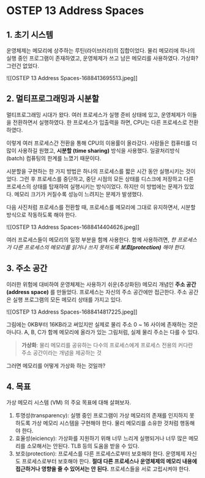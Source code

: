 # OSTEP 13 Address Spaces

## 1. 초기 시스템

운영체제는 메모리에 상주하는 루틴(라이브러리)의 집합이었다. 물리 메모리에 하나의 실행 중인 프로그램이 존재하였고, 운영체제가 쓰고 남은 메모리를 사용하였다. 가상화? 그런건 없었다.

![[OSTEP 13 Address Spaces-1688413695513.jpeg]]

## 2. 멀티프로그래밍과 시분할

멀티프로그래밍 시대가 왔다. 여러 프로세스가 실행 준비 상태에 있고, 운영체제가 이들을 전환하면서 실행하였다. 한 프로세스가 입출력을 하면, CPU는 다른 프로세스로 전환하였다.

이렇게 여러 프로세스간 전환을 통해 CPU의 이용률이 올라갔다. 사람들은 컴퓨터를 더 많이 사용하길 원했고, **시분할 (time sharing)** 방식을 사용했다. 일괄처리방식 (batch) 컴퓨팅의 한계를 느꼈기 때문이다.

시분할을 구현하는 한 가지 방법은 하나의 프로세스를 짧은 시간 동안 실행시키는 것이었다. 그런 후 프로세스를 중단하고, 중단 시점의 모든 상태를 디스크에 저장하고 다른 프로세스의 상태를 탑재하여 실행시키는 방식이었다.
하지만 이 방법에는 문제가 있었다. 메모리 크기가 커질수록 성능이 느려지는 문제가 발생했다.

다음 사진처럼 프로세스를 전환할 때, 프로세스를 메모리에 그대로 유지하면서, 시분할 방식으로 작동하도록 해야 한다. 

![[OSTEP 13 Address Spaces-1688414404626.jpeg]]

여러 프로세스들이 메모리의 일정 부분을 함께 사용한다. 함께 사용하려면, *한 프로세스가 다른 프로세스의 메모리를 읽거나 쓰지 못하도록 **보호(protection)** 해야 한다.*

## 3. 주소 공간

이러한 위험에 대비하여 운영체제는 사용하기 쉬운(추상화된) 메모리 개념인 **주소 공간(address space)** 를 만들었다. 프로세스는 자신의 주소 공간에만 접근한다.
주소 공간은 실행 프로그램의 모든 메모리 상태를 가지고 있다. 

![[OSTEP 13 Address Spaces-1688414817225.jpeg]]

그림에는 0KB부터 16KB라고 써있지만 실제로 물리 주소 0 ~ 16 사이에 존재하는 것은 아니다. A, B, C가 함께 메모리에 올라가 있는 그림처럼, 실제 물리 주소는 다를 수 있다. 

> **가상화**: 물리 메모리를 공유하는 다수의 프로세스에게 프로세스 전용의 커다란 주소 공간이라는 개념을 제공하는 것

그러면 메모리를 어떻게 가상화 하는 것일까?

## 4. 목표

가상 메모리 시스템 (VM) 의 주요 목표에 대해 살펴보자.

1. 투명성(transparency): 실행 중인 프로그램이 가상 메모리의 존재를 인지하지 못하도록 가상 메모리 시스템을 구현해야 한다. 물리 메모리를 소유한 것처럼 행동해야 한다.
2. 효율성(eiciency): 가상화를 지원하기 위해 너무 느리게 실행되거나 너무 많은 메모리를 소모해서는 안된다. TLB 등의 도움을 받을 수 있다.
3. 보호(protection): 프로세스를 다른 프로세스로부터 보호해야 한다. 운영체제 자신도 프로세스로부터 보호해야 한다. **절대 다른 프로세스나 운영체제의 메모리 내용에 접근하거나 영향을 줄 수 있어서는 안 된다.** 프로세스들을 서로 고립시켜야 한다. 


